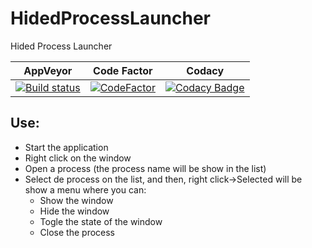 # HidedProcessLauncher
Hided Process Launcher

|AppVeyor|Code Factor|Codacy|
|--------|-----------|------|
|[![Build status](https://ci.appveyor.com/api/projects/status/amxdtdwuhjj48y8h/branch/master?svg=true)](https://ci.appveyor.com/project/kabestrus/hidedprocesslauncher/branch/master)|[![CodeFactor](https://www.codefactor.io/repository/github/jorturfer/hidedprocesslauncher/badge)](https://www.codefactor.io/repository/github/jorturfer/hidedprocesslauncher)|[![Codacy Badge](https://api.codacy.com/project/badge/Grade/fe7f7ef919d74615b68de7c5f47b23f0)](https://www.codacy.com/app/JorTurFer/HidedProcessLauncher?utm_source=github.com&amp;utm_medium=referral&amp;utm_content=JorTurFer/HidedProcessLauncher&amp;utm_campaign=Badge_Grade)|

## Use:

* Start the application
* Right click on the window
* Open a process (the process name will be show in the list)
* Select de process on the list, and then, right click->Selected will be show a menu where you can:
  * Show the window
  * Hide the window
  * Togle the state of the window
  * Close the process
